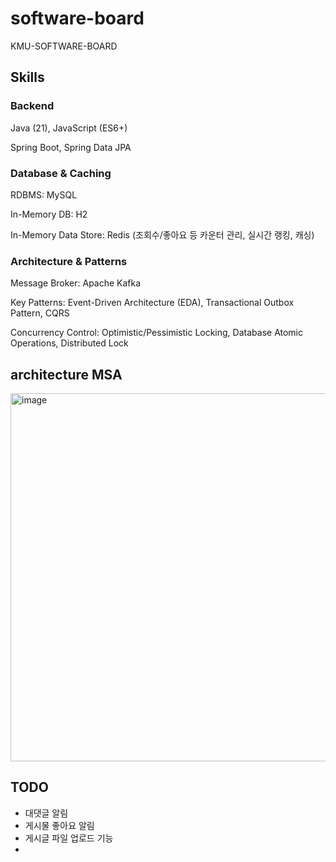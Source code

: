 # software-board
KMU-SOFTWARE-BOARD

## Skills
### Backend

Java (21), JavaScript (ES6+)

Spring Boot, Spring Data JPA

### Database & Caching

RDBMS: MySQL

In-Memory DB: H2

In-Memory Data Store: Redis (조회수/좋아요 등 카운터 관리, 실시간 랭킹, 캐싱)

### Architecture & Patterns

Message Broker: Apache Kafka

Key Patterns: Event-Driven Architecture (EDA), Transactional Outbox Pattern, CQRS

Concurrency Control: Optimistic/Pessimistic Locking, Database Atomic Operations, Distributed Lock

## architecture MSA
<img width="589" alt="image" src="https://github.com/user-attachments/assets/ffd2b9a0-43b3-4a54-95d0-1f7673b780a7" />



## TODO
- 대댓글 알림
- 게시물 좋아요 알림
- 게시글 파일 업로드 기능
-
